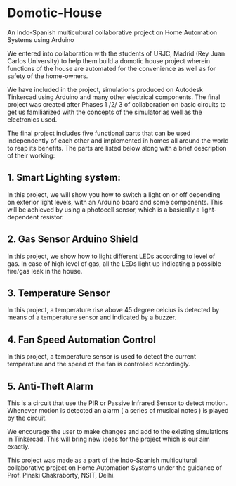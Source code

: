 # Domotic-House
An Indo-Spanish multicultural collaborative project on Home Automation Systems using Arduino

We entered into collaboration with the students of URJC, Madrid (Rey Juan Carlos University) to help them build a domotic
house project wherein functions of the house are automated for the convenience as well as for safety of the home-owners.

We have included in the project, simulations produced on Autodesk Tinkercad using Arduino and many other electrical components. 
The final project was created after Phases 1 /2/ 3 of collaboration on basic circuits to get us familiarized with the 
concepts of the simulator as well as the electronics used.

The final project includes five functional parts that can be used independently of each other and implemented in homes all
around the world to reap its benefits. The parts are listed below along with a brief description of their working:

## 1. Smart Lighting system: 

In this project, we will show you how to switch a light on or off depending on
exterior light levels, with an Arduino board and some components. This will be
achieved by using a photocell sensor, which is a basically a light-dependent resistor.

## 2. Gas Sensor Arduino Shield

In this project, we show how to light different LEDs according to level of
gas. In case of high level of gas, all the LEDs light up indicating a
possible fire/gas leak in the house.

## 3. Temperature Sensor

In this project, a temperature rise above 45 degree celcius is detected by
means of a temperature sensor and indicated by a buzzer.

## 4. Fan Speed Automation Control

In this project, a temperature sensor is used to detect the current
temperature and the speed of the fan is controlled accordingly.

## 5. Anti-Theft Alarm

This is a circuit that use the PIR or Passive Infrared Sensor to detect
motion. Whenever motion is detected an alarm ( a series of musical
notes ) is played by the circuit.

We encourage the user to make changes and add to the existing simulations in Tinkercad.
This will bring new ideas for the project which is our aim exactly.

This project was made as a part of the Indo-Spanish multicultural collaborative project on Home Automation Systems under the guidance of Prof. Pinaki Chakraborty, NSIT, Delhi.
